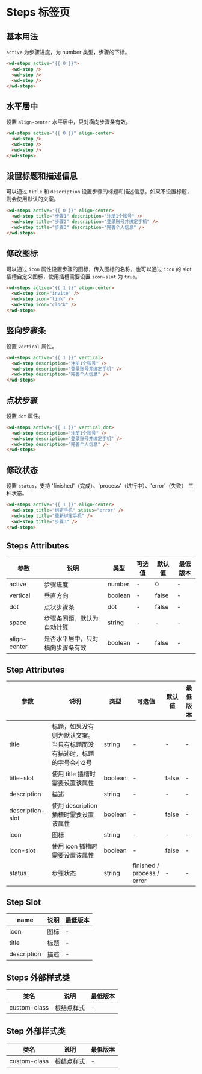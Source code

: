 <frame/>

#  Steps 标签页


## 基本用法

`active` 为步骤进度，为 number 类型，步骤的下标。

```html
<wd-steps active="{{ 0 }}">
  <wd-step />
  <wd-step />
  <wd-step />
</wd-steps>
```

## 水平居中

设置 `align-center` 水平居中，只对横向步骤条有效。

```html
<wd-steps active="{{ 0 }}" align-center>
  <wd-step />
  <wd-step />
  <wd-step />
</wd-steps>
```

## 设置标题和描述信息

可以通过 `title` 和 `description` 设置步骤的标题和描述信息。如果不设置标题，则会使用默认的文案。

```html
<wd-steps active="{{ 0 }}" align-center>
  <wd-step title="步骤1" description="注册1个账号" />
  <wd-step title="步骤2" description="登录账号并绑定手机" />
  <wd-step title="步骤3" description="完善个人信息" />
</wd-steps>
```

## 修改图标

可以通过 `icon` 属性设置步骤的图标，传入图标的名称，也可以通过 `icon` 的 slot 插槽自定义图标，使用插槽需要设置 `icon-slot` 为 `true`。

```html
<wd-steps active="{{ 1 }}" align-center>
  <wd-step icon="invite" />
  <wd-step icon="link" />
  <wd-step icon="clock" />
</wd-steps>
```

## 竖向步骤条

设置 `vertical` 属性。

```html
<wd-steps active="{{ 1 }}" vertical>
  <wd-step description="注册1个账号" />
  <wd-step description="登录账号并绑定手机" />
  <wd-step description="完善个人信息" />
</wd-steps>
```

## 点状步骤

设置 `dot` 属性。

```html
<wd-steps active="{{ 1 }}" vertical dot>
  <wd-step description="注册1个账号" />
  <wd-step description="登录账号并绑定手机" />
  <wd-step description="完善个人信息" />
</wd-steps>
```

## 修改状态

设置 `status`，支持 'finished'（完成）、'process'（进行中）、'error'（失败） 三种状态。

```html
<wd-steps active="{{ 1 }}" align-center>
  <wd-step title="绑定手机" status="error" />
  <wd-step title="重新绑定手机" />
  <wd-step title="步骤3" />
</wd-steps>
```

## Steps Attributes

| 参数 | 说明 | 类型 | 可选值 | 默认值 | 最低版本 |
|-----|------|-----|-------|-------|--------|
| active | 步骤进度 | number | - | 0 | - |
| vertical | 垂直方向 | boolean | - | false | - |
| dot | 点状步骤条 | dot | - | false | - |
| space | 步骤条间距，默认为自动计算 | string | - | - | - |
| align-center | 是否水平居中，只对横向步骤条有效 | boolean | - | false | - |

## Step Attributes

| 参数 | 说明 | 类型 | 可选值 | 默认值 | 最低版本 |
|-----|------|-----|-------|-------|--------|
| title | 标题，如果没有则为默认文案。当只有标题而没有描述时，标题的字号会小2号 | string | - | - | - |
| title-slot | 使用 title 插槽时需要设置该属性 | boolean | - | false | - |
| description | 描述 | string | - | - | - |
| description-slot | 使用 description 插槽时需要设置该属性 | boolean | - | false | - |
| icon | 图标 | string | - | - | - |
| icon-slot | 使用 icon 插槽时需要设置该属性 | boolean | - | false | - |
| status | 步骤状态 | string | finished / process / error | - | - |

## Step Slot

| name | 说明 | 最低版本 |
|------|-----|---------|
| icon | 图标 | - |
| title | 标题 | - |
| description | 描述 | - |

## Steps 外部样式类

| 类名 | 说明 | 最低版本 |
|-----|-----|---------|
| custom-class | 根结点样式 | - |

## Step 外部样式类

| 类名 | 说明 | 最低版本 |
|-----|------|--------|
| custom-class | 根结点样式 | - |

